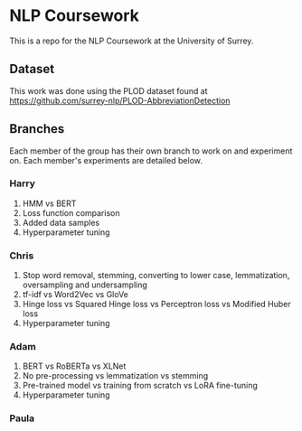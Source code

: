 # NLP Coursework

This is a repo for the NLP Coursework at the University of Surrey.

## Dataset

This work was done using the PLOD dataset found at https://github.com/surrey-nlp/PLOD-AbbreviationDetection

## Branches

Each member of the group has their own branch to work on and experiment on. Each member's experiments are detailed below.

### Harry
1. HMM vs BERT
2. Loss function comparison
3. Added data samples
4. Hyperparameter tuning

### Chris
1. Stop word removal, stemming, converting to lower case, lemmatization, oversampling and undersampling
2. tf-idf vs Word2Vec vs GloVe
3. Hinge loss vs Squared Hinge loss vs Perceptron loss vs Modified Huber loss
4. Hyperparameter tuning

### Adam
1. BERT vs RoBERTa vs XLNet
2. No pre-processing vs lemmatization vs stemming
3. Pre-trained model vs training from scratch vs LoRA fine-tuning
4. Hyperparameter tuning

### Paula
